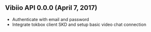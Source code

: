 ## Vibiio API 0.0.0 (April 7, 2017) ##

* Authenticate with email and password
* Integrate tokbox client SKD and setup basic video chat connection

